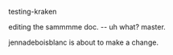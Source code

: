 testing-kraken

editing the sammmme doc.
-- uh what? master.

jennadeboisblanc is about to make a change.
